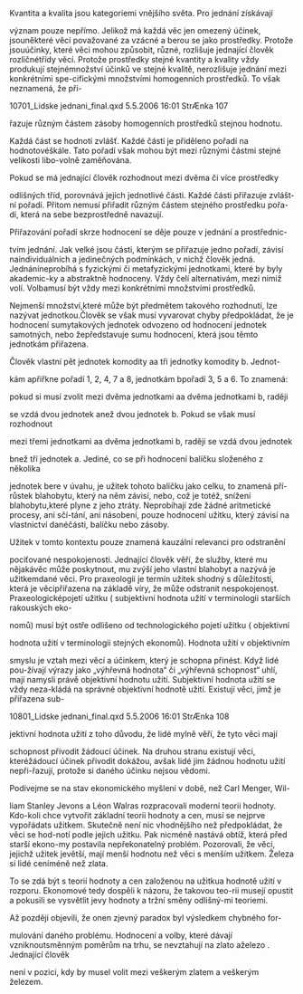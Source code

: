 
Kvantita a kvalita jsou kategoriemi vnějšího světa. Pro jednání získávají

význam pouze nepřímo. Jelikož má každá věc jen omezený účinek, jsouněkteré věci považované za vzácné a berou se jako prostředky. Protože jsouúčinky, které věci mohou způsobit, různé, rozlišuje jednající člověk rozličnétřídy věcí. Protože prostředky stejné kvantity a kvality vždy produkují stejnémnožství účinků ve stejné kvalitě, nerozlišuje jednání mezi konkrétními spe-cifickými množstvími homogenních prostředků. To však neznamená, že při-

10701_Lidske jednani_final.qxd 5.5.2006 16:01 StrÆnka 107

řazuje různým částem zásoby homogenních prostředků stejnou hodnotu.

Každá část se hodnotí zvlášť. Každé části je přiděleno pořadí na hodnotovéškále. Tato pořadí však mohou být mezi různými částmi stejné velikosti libo-volně zaměňována.

Pokud se má jednající člověk rozhodnout mezi dvěma či více prostředky

odlišných tříd, porovnává jejich jednotlivé části. Každé části přiřazuje zvlášt-ní pořadí. Přitom nemusí přiřadit různým částem stejného prostředku pořa-dí, která na sebe bezprostředně navazují.

Přiřazování pořadí skrze hodnocení se děje pouze v jednání a prostřednic-

tvím jednání. Jak velké jsou části, kterým se přiřazuje jedno pořadí, závisí naindividuálních a jedinečných podmínkách, v nichž člověk jedná. Jednáníneprobíhá s fyzickými či metafyzickými jednotkami, které by byly akademic-ky a abstraktně hodnoceny. Vždy čelí alternativám, mezi nimiž volí. Volbamusí být vždy mezi konkrétními množstvími prostředků.

Nejmenší množství,které může být předmětem takového rozhodnutí, lze nazývat jednotkou.Člověk se však musí vyvarovat chyby předpokládat, že je hodnocení sumytakových jednotek odvozeno od hodnocení jednotek samotných, nebo žepředstavuje sumu hodnocení, která jsou těmto jednotkám přiřazena.

Člověk vlastní pět jednotek komodity aa tři jednotky komodity b. Jednot-

kám apřiřkne pořadí 1, 2, 4, 7 a 8, jednotkám bpořadí 3, 5 a 6. To znamená:

pokud si musí zvolit mezi dvěma jednotkami aa dvěma jednotkami b, raději

se vzdá dvou jednotek anež dvou jednotek b. Pokud se však musí rozhodnout

mezi třemi jednotkami aa dvěma jednotkami b, raději se vzdá dvou jednotek

bnež tří jednotek a. Jediné, co se při hodnocení balíčku složeného z několika

jednotek bere v úvahu, je užitek tohoto balíčku jako celku, to znamená pří-růstek blahobytu, který na něm závisí, nebo, což je totéž, snížení blahobytu,které plyne z jeho ztráty. Neprobíhají zde žádné aritmetické procesy, ani sčí-tání, ani násobení, pouze hodnocení užitku, který závisí na vlastnictví danéčásti, balíčku nebo zásoby.

Užitek v tomto kontextu pouze znamená kauzální relevanci pro odstranění

pociťované nespokojenosti. Jednající člověk věří, že služby, které mu nějakávěc může poskytnout, mu zvýší jeho vlastní blahobyt a nazývá je užitkemdané věci. Pro praxeologii je termín užitek shodný s důležitostí, která je věcipřiřazena na základě víry, že může odstranit nespokojenost. Praxeologicképojetí užitku ( subjektivní hodnota užití v terminologii starších rakouských eko-

nomů) musí být ostře odlišeno od technologického pojetí užitku ( objektivní

hodnota užití v terminologii stejných ekonomů). Hodnota užití v objektivním

smyslu je vztah mezi věcí a účinkem, který je schopna přinést. Když lidé pou-žívají výrazy jako „výhřevná hodnota“ či „výhřevná schopnost“ uhlí, mají namysli právě objektivní hodnotu užití. Subjektivní hodnota užití se vždy neza-kládá na správné objektivní hodnotě užití. Existují věci, jimž je přiřazena sub-

10801_Lidske jednani_final.qxd 5.5.2006 16:01 StrÆnka 108

jektivní hodnota užití z toho důvodu, že lidé mylně věří, že tyto věci mají

schopnost přivodit žádoucí účinek. Na druhou stranu existují věci, kteréžádoucí účinek přivodit dokážou, avšak lidé jim žádnou hodnotu užití nepři-řazují, protože si daného účinku nejsou vědomi.

Podívejme se na stav ekonomického myšlení v době, než Carl Menger, Wil-

liam Stanley Jevons a Léon Walras rozpracovali moderní teorii hodnoty. Kdo-koli chce vytvořit základní teorii hodnoty a cen, musí se nejprve vypořádats užitkem. Skutečně není nic vhodnějšího než předpokládat, že věci se hod-notí podle jejich užitku. Pak nicméně nastává obtíž, která před starší ekono-my postavila nepřekonatelný problém. Pozorovali, že věci, jejichž užitek jevětší, mají menší hodnotu než věci s menším užitkem. Železa si lidé ceníméně než zlata.

To se zdá být s teorií hodnoty a cen založenou na užitkua hodnotě užití v rozporu. Ekonomové tedy dospěli k názoru, že takovou teo-rii musejí opustit a pokusili se vysvětlit jevy hodnoty a tržní směny odlišný-mi teoriemi.

Až později objevili, že onen zjevný paradox byl výsledkem chybného for-

mulování daného problému. Hodnocení a volby, které dávají vzniknoutsměnným poměrům na trhu, se nevztahují na zlato aželezo . Jednající člověk

není v pozici, kdy by musel volit mezi veškerým zlatem a veškerým železem.
